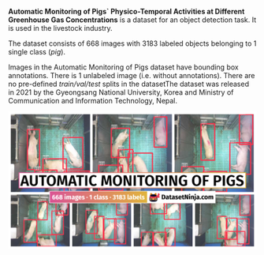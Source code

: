 **Automatic Monitoring of Pigs` Physico-Temporal Activities at Different Greenhouse Gas Concentrations** is a dataset for an object detection task. It is used in the livestock industry. 

The dataset consists of 668 images with 3183 labeled objects belonging to 1 single class (*pig*).

Images in the Automatic Monitoring of Pigs dataset have bounding box annotations. There is 1 unlabeled image (i.e. without annotations). There are no pre-defined <i>train/val/test</i> splits in the datasetThe dataset was released in 2021 by the Gyeongsang National University, Korea and Ministry of Communication and Information Technology, Nepal.

<img src="https://github.com/dataset-ninja/automatic-monitoring-pigs/raw/main/visualizations/poster.png">
